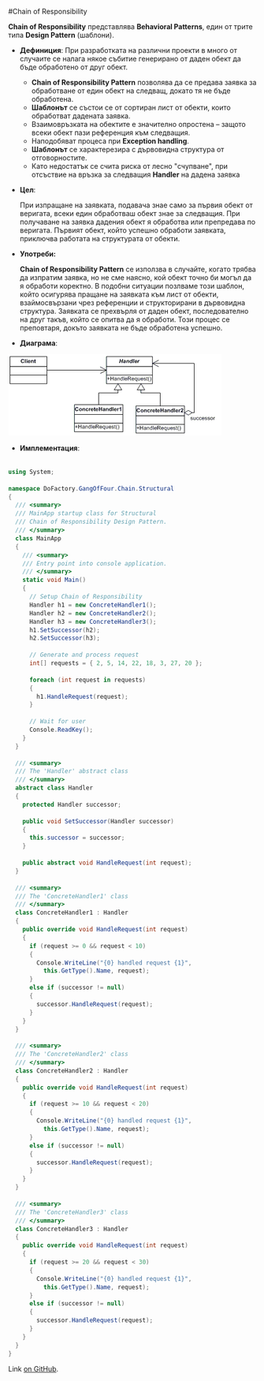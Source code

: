#Chain of Responsibility

**Chain of Responsibility**  представлява **Behavioral Patterns**, един от трите типа **Design Pattern** (шаблони).

* __Дефиниция__:
    При разработката на различни проекти в много от случаите се налага някое събитие генерирано от даден обект да бъде обработено от друг обект.

    -	__Chain of Responsibility Pattern__ позволява да се предава заявка за обработване от един обект на следващ,  докато тя не бъде обработена. 
    -	__Шаблонът__ се състои се от сортиран лист от обекти, които  обработват дадената заявка. 
    -	Взаимовръзката на обектите е значително опростена – защото всеки обект пази референция към следващия. 
    -	Наподобяват процеса при  __Exception handling__.
    -	__Шаблонът__ се характерезира с  дървовидна структура от отговорностите.
    -	Като недостатък се счита риска от лесно "счупване", при отсъствие на  връзка за следващия __Handler__ на дадена заявка
    
* __Цел__:

    При изпращане на заявката, подавача знае само за първия обект от веригата, всеки един обработваш обект знае за следващия. При получаване на заявка дадения обект я обработва или препредава по веригата. Първият обект, който успешно обработи заявката, приключва работата на структурата от обекти.

* __Употреби:__

  **Chain of Responsibility Pattern** се използва в случайте, когато трябва да изпратим заявка, но не сме наясно, кой обект точно би могъл да я обработи коректно.  В подобни ситуации позлваме този шаблон, който осигурява пращане на заявката към лист от обекти, взаймосвързани чрез референции и структорирани в дървовидна структура. Заявката се прехвърля от даден обект, последователно на друг такъв, който се опитва да я обработи. Този процес се преповтаря, докъто заявката не бъде обработена успешно.

* __Диаграма__:

 ![StructuralPatterns](images/chain.png)
 
 * __Имплементация__:
 
~~~c#

using System;
 
namespace DoFactory.GangOfFour.Chain.Structural
{
  /// <summary>
  /// MainApp startup class for Structural
  /// Chain of Responsibility Design Pattern.
  /// </summary>
  class MainApp
  {
    /// <summary>
    /// Entry point into console application.
    /// </summary>
    static void Main()
    {
      // Setup Chain of Responsibility
      Handler h1 = new ConcreteHandler1();
      Handler h2 = new ConcreteHandler2();
      Handler h3 = new ConcreteHandler3();
      h1.SetSuccessor(h2);
      h2.SetSuccessor(h3);
 
      // Generate and process request
      int[] requests = { 2, 5, 14, 22, 18, 3, 27, 20 };
 
      foreach (int request in requests)
      {
        h1.HandleRequest(request);
      }
 
      // Wait for user
      Console.ReadKey();
    }
  }
 
  /// <summary>
  /// The 'Handler' abstract class
  /// </summary>
  abstract class Handler
  {
    protected Handler successor;
 
    public void SetSuccessor(Handler successor)
    {
      this.successor = successor;
    }
 
    public abstract void HandleRequest(int request);
  }
 
  /// <summary>
  /// The 'ConcreteHandler1' class
  /// </summary>
  class ConcreteHandler1 : Handler
  {
    public override void HandleRequest(int request)
    {
      if (request >= 0 && request < 10)
      {
        Console.WriteLine("{0} handled request {1}",
          this.GetType().Name, request);
      }
      else if (successor != null)
      {
        successor.HandleRequest(request);
      }
    }
  }
 
  /// <summary>
  /// The 'ConcreteHandler2' class
  /// </summary>
  class ConcreteHandler2 : Handler
  {
    public override void HandleRequest(int request)
    {
      if (request >= 10 && request < 20)
      {
        Console.WriteLine("{0} handled request {1}",
          this.GetType().Name, request);
      }
      else if (successor != null)
      {
        successor.HandleRequest(request);
      }
    }
  }
 
  /// <summary>
  /// The 'ConcreteHandler3' class
  /// </summary>
  class ConcreteHandler3 : Handler
  {
    public override void HandleRequest(int request)
    {
      if (request >= 20 && request < 30)
      {
        Console.WriteLine("{0} handled request {1}",
          this.GetType().Name, request);
      }
      else if (successor != null)
      {
        successor.HandleRequest(request);
      }
    }
  }
}

~~~

Link [on GitHub](https://github.com/NayaIT/High-Quality-Code/blob/master/BehavioralPatterns/ChainOfResponsibility.md).
